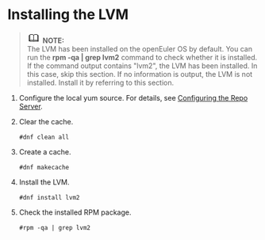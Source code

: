 # Installing the LVM<a name="EN-US_TOPIC_0230915933"></a>

>![](public_sys-resources/icon-note.gif) **NOTE:**   
>The LVM has been installed on the openEuler OS by default. You can run the  **rpm -qa | grep lvm2**  command to check whether it is installed. If the command output contains "lvm2", the LVM has been installed. In this case, skip this section. If no information is output, the LVM is not installed. Install it by referring to this section.  

1.  Configure the local yum source. For details, see  [Configuring the Repo Server](configuring-the-repo-server.md).
2.  Clear the cache.

    ```
    #dnf clean all
    ```

3.  Create a cache.

    ```
    #dnf makecache
    ```

4.  Install the LVM.

    ```
    #dnf install lvm2
    ```

5.  Check the installed RPM package.

    ```
    #rpm -qa | grep lvm2
    ```


